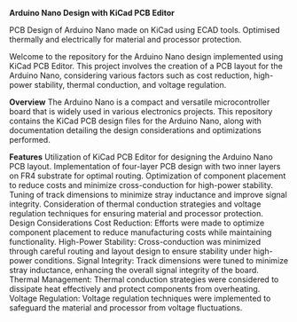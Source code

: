 **Arduino Nano Design with KiCad PCB Editor**


PCB Design of Arduino Nano made on KiCad using ECAD tools. Optimised thermally and electrically for material and processor protection.

Welcome to the repository for the Arduino Nano design implemented using KiCad PCB Editor. This project involves the creation of a PCB layout for the Arduino Nano, considering various factors such as cost reduction, high-power stability, thermal conduction, and voltage regulation.

**Overview**
The Arduino Nano is a compact and versatile microcontroller board that is widely used in various electronics projects. This repository contains the KiCad PCB design files for the Arduino Nano, along with documentation detailing the design considerations and optimizations performed.

**Features**
Utilization of KiCad PCB Editor for designing the Arduino Nano PCB layout.
Implementation of four-layer PCB design with two inner layers on FR4 substrate for optimal routing.
Optimization of component placement to reduce costs and minimize cross-conduction for high-power stability.
Tuning of track dimensions to minimize stray inductance and improve signal integrity.
Consideration of thermal conduction strategies and voltage regulation techniques for ensuring material and processor protection.
Design Considerations
Cost Reduction: Efforts were made to optimize component placement to reduce manufacturing costs while maintaining functionality.
High-Power Stability: Cross-conduction was minimized through careful routing and layout design to ensure stability under high-power conditions.
Signal Integrity: Track dimensions were tuned to minimize stray inductance, enhancing the overall signal integrity of the board.
Thermal Management: Thermal conduction strategies were considered to dissipate heat effectively and protect components from overheating.
Voltage Regulation: Voltage regulation techniques were implemented to safeguard the material and processor from voltage fluctuations.
